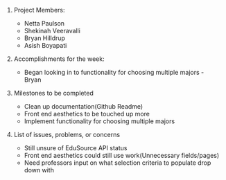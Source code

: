 1. Project Members:
    - Netta Paulson
    - Shekinah Veeravalli
    - Bryan Hilldrup
    - Asish Boyapati

2. Accomplishments for the week:
    - Began looking in to functionality for choosing multiple majors - Bryan

3. Milestones to be completed
    - Clean up documentation(Github Readme)
    - Front end aesthetics to be touched up more
    - Implement functionality for choosing multiple majors

4. List of issues, problems, or concerns
    - Still unsure of EduSource API status
    - Front end aesthetics could still use work(Unnecessary fields/pages)
    - Need professors input on what selection criteria to populate drop down with
